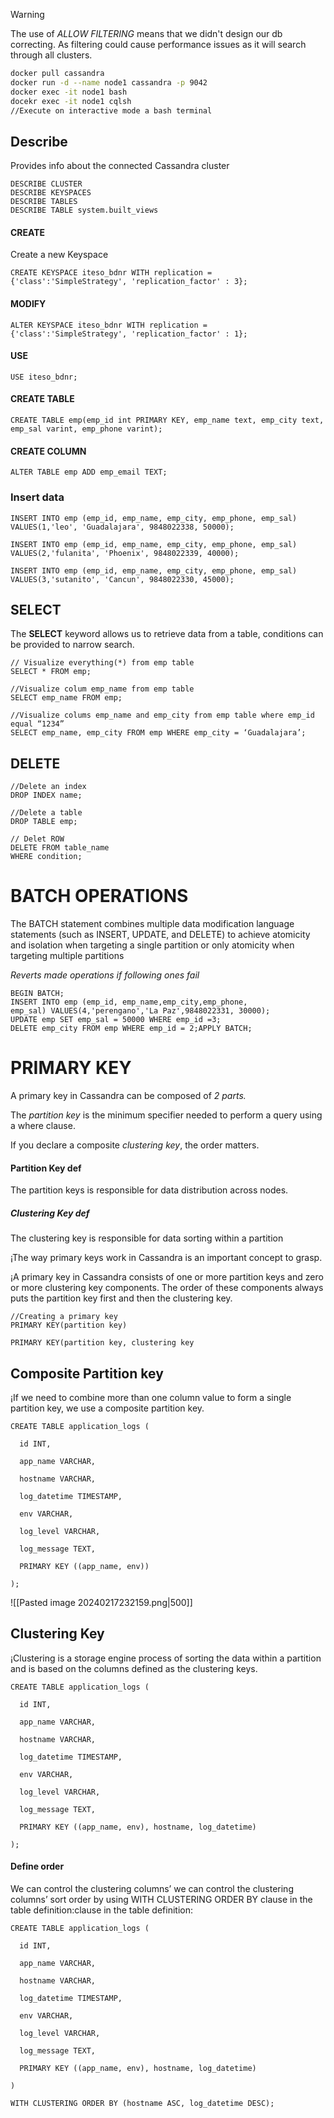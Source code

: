 >[!warning]
>The use of *ALLOW FILTERING* means that we didn't design our db correcting. As filtering could cause performance issues as it will search through all clusters.


```bash
docker pull cassandra
docker run -d --name node1 cassandra -p 9042
docker exec -it node1 bash
docekr exec -it node1 cqlsh
//Execute on interactive mode a bash terminal

```
## Describe
Provides info about the connected Cassandra cluster
```cql
DESCRIBE CLUSTER
DESCRIBE KEYSPACES
DESCRIBE TABLES
DESCRIBE TABLE system.built_views
```

#### CREATE
Create a new Keyspace
```cql
CREATE KEYSPACE iteso_bdnr WITH replication = {'class':'SimpleStrategy', 'replication_factor' : 3};

```
#### MODIFY
```cql
ALTER KEYSPACE iteso_bdnr WITH replication = {'class':'SimpleStrategy', 'replication_factor' : 1};
```
#### USE
```cql
USE iteso_bdnr;
```

#### CREATE TABLE
```cql
CREATE TABLE emp(emp_id int PRIMARY KEY, emp_name text, emp_city text, emp_sal varint, emp_phone varint);
```
#### CREATE COLUMN
```cql
ALTER TABLE emp ADD emp_email TEXT;
```

### Insert data
```cql
INSERT INTO emp (emp_id, emp_name, emp_city, emp_phone, emp_sal)  
VALUES(1,'leo', 'Guadalajara', 9848022338, 50000);  
  
INSERT INTO emp (emp_id, emp_name, emp_city, emp_phone, emp_sal)   
VALUES(2,'fulanita', 'Phoenix', 9848022339, 40000);  
  
INSERT INTO emp (emp_id, emp_name, emp_city, emp_phone, emp_sal) VALUES(3,'sutanito', 'Cancun', 9848022330, 45000);
```

## SELECT
The **SELECT** keyword allows us to retrieve data from a table, conditions can be provided to narrow search.
```cql
// Visualize everything(*) from emp table
SELECT * FROM emp;

//Visualize colum emp_name from emp table
SELECT emp_name FROM emp;

//Visualize colums emp_name and emp_city from emp table where emp_id equal “1234”
SELECT emp_name, emp_city FROM emp WHERE emp_city = ‘Guadalajara’;
```
## DELETE
```cql
//Delete an index
DROP INDEX name;

//Delete a table
DROP TABLE emp;

// Delet ROW
DELETE FROM table_name
WHERE condition;

```
# BATCH OPERATIONS
The BATCH statement combines multiple data modification language statements (such as INSERT, UPDATE, and DELETE) to achieve atomicity and isolation when targeting a single partition or only atomicity when targeting multiple partitions

*Reverts made operations if following ones fail*

```cql
BEGIN BATCH;  
INSERT INTO emp (emp_id, emp_name,emp_city,emp_phone,
emp_sal) VALUES(4,'perengano','La Paz',9848022331, 30000);  
UPDATE emp SET emp_sal = 50000 WHERE emp_id =3;  
DELETE emp_city FROM emp WHERE emp_id = 2;APPLY BATCH;
```

# PRIMARY KEY
A primary key in Cassandra can be composed of *2 parts.*

The *partition key* is the minimum specifier needed to perform a query using a where clause.

If you declare a composite *clustering key*, the order matters.
#### Partition Key def
The partition keys is responsible for data distribution across nodes.
##### Clustering Key def
The clustering key is responsible for data sorting within a partition

¡The way primary keys work in Cassandra is an important concept to grasp.

¡A primary key in Cassandra consists of one or more partition keys and zero or more clustering key components. The order of these components always puts the partition key first and then the clustering key.
```cql
//Creating a primary key
PRIMARY KEY(partition key)

PRIMARY KEY(partition key, clustering key

```
## Composite Partition key
¡If we need to combine more than one column value to form a single partition key, we use a composite partition key.
```cql
CREATE TABLE application_logs (

  id INT,

  app_name VARCHAR,

  hostname VARCHAR,

  log_datetime TIMESTAMP,

  env VARCHAR,

  log_level VARCHAR,

  log_message TEXT,

  PRIMARY KEY ((app_name, env))

);
```
![[Pasted image 20240217232159.png|500]]

## Clustering Key
¡Clustering is a storage engine process of sorting the data within a partition and is based on the columns defined as the clustering keys.
```cql
CREATE TABLE application_logs (

  id INT,

  app_name VARCHAR,

  hostname VARCHAR,

  log_datetime TIMESTAMP,

  env VARCHAR,

  log_level VARCHAR,

  log_message TEXT,

  PRIMARY KEY ((app_name, env), hostname, log_datetime)

);
```
#### Define order
We can control the clustering columns’ we can control the clustering columns’ sort order by using WITH CLUSTERING ORDER BY clause in the table definition:clause in the table definition:
```cql
CREATE TABLE application_logs (

  id INT,

  app_name VARCHAR,

  hostname VARCHAR,

  log_datetime TIMESTAMP,

  env VARCHAR,

  log_level VARCHAR,

  log_message TEXT,

  PRIMARY KEY ((app_name, env), hostname, log_datetime)

)

WITH CLUSTERING ORDER BY (hostname ASC, log_datetime DESC);
```